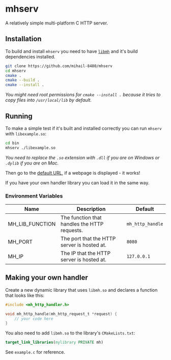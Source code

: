 # mhserv
A relatively simple multi-platform C HTTP server. 

## Installation
To build and install `mhserv` you need to have [`libmh`](https://github.com/mihail-8480/mh) and it's build dependencies installed.

```sh
git clone https://github.com/mihail-8480/mhserv
cd mhserv
cmake . 
cmake --build .
cmake --install .
```
*You might need root permissions for `cmake --install .` because it tries to copy files into `/usr/local/lib` by default.*

## Running
To make a simple test if it's built and installed correctly you can run `mhserv` with `libexample.so`:

```sh
cd bin
mhserv ./libexample.so
```
*You need to replace the `.so` extension with `.dll` if you are on Windows or `.dylib` if you are on Mac.*
    

Then go to the [default URL](http://localhost:8080/), if a webpage is displayed - it works!

If you have your own handler library you can load it in the same way.

### Environment Variables

| Name | Description | Default |
|------| ----------- | ------- |
| MH_LIB_FUNCTION | The function that handles the HTTP requests. | `mh_http_handle` |
| MH_PORT | The port that the HTTP server is hosted at. | `8080` |
| MH_IP | The IP that the HTTP server is hosted at. | `127.0.0.1` |

## Making your own handler

Create a new dynamic library that uses `libmh.so` and declares a function that looks like this:

```c
#include <mh_http_handler.h>

void mh_http_handle(mh_http_request_t *request) {
    // your code here
}

```

You also need to add `libmh.so` to the library's `CMakeLists.txt`:
```cmake
target_link_libraries(mylibrary PRIVATE mh)
```

See `example.c` for reference.
